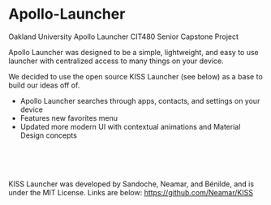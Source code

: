 # Apollo-Launcher

Oakland University Apollo Launcher
CIT480 Senior Capstone Project

Apollo Launcher was designed to be a simple, lightweight, and easy to use launcher with centralized access to many things on your device.

We decided to use the open source KISS Launcher (see below) as a base to build our ideas off of. 

- Apollo Launcher searches through apps, contacts, and settings on your device
- Features new favorites menu
- Updated more modern UI with contextual animations and Material Design concepts


<br><br><br>


KISS Launcher was developed by Sandoche, Neamar, and Bénilde, and is under the MIT License. Links are below:
https://github.com/Neamar/KISS 
